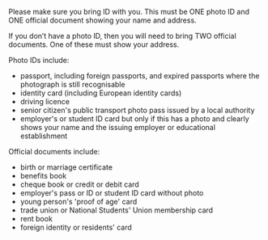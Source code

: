 Please make sure you bring ID with you. This must be ONE photo ID and ONE official document showing your name and
address.

If you don’t have a photo ID, then you will need to bring TWO official documents. One of these must show your address.

Photo IDs include:

* passport, including foreign passports, and expired passports where the photograph is still recognisable
* identity card (including European identity cards)
* driving licence
* senior citizen's public transport photo pass issued by a local authority
* employer's or student ID card but only if this has a photo and clearly shows your name and the issuing employer or educational establishment

Official documents include:

* birth or marriage certificate
* benefits book
* cheque book or credit or debit card
* employer's pass or ID or student ID card without photo
* young person's 'proof of age' card
* trade union or National Students' Union membership card
* rent book
* foreign identity or residents' card